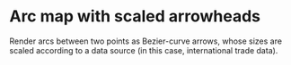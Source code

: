 Arc map with scaled arrowheads
============

Render arcs between two points as Bezier-curve arrows, whose sizes are scaled according to a data source (in this case, international trade data).